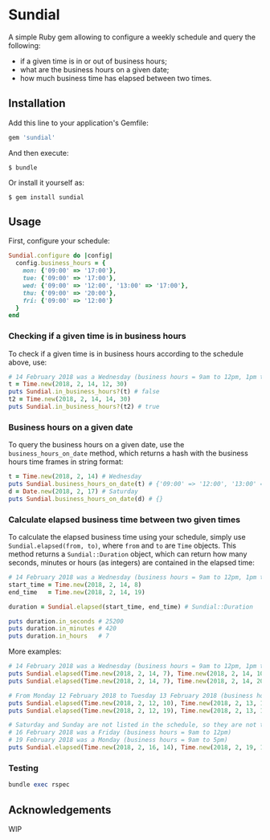 # Sundial

A simple Ruby gem allowing to configure a weekly schedule and query the following:
- if a given time is in or out of business hours;
- what are the business hours on a given date;
- how much business time has elapsed between two times.

## Installation

Add this line to your application's Gemfile:

```ruby
gem 'sundial'
```

And then execute:

    $ bundle

Or install it yourself as:

    $ gem install sundial

## Usage

First, configure your schedule:

```ruby
Sundial.configure do |config|
  config.business_hours = {
    mon: {'09:00' => '17:00'},
    tue: {'09:00' => '17:00'},
    wed: {'09:00' => '12:00', '13:00' => '17:00'},
    thu: {'09:00' => '20:00'},
    fri: {'09:00' => '12:00'}
  }
end
```

### Checking if a given time is in business hours

To check if a given time is in business hours according to the schedule above, use:

```ruby
# 14 February 2018 was a Wednesday (business hours = 9am to 12pm, 1pm to 5pm)
t = Time.new(2018, 2, 14, 12, 30)
puts Sundial.in_business_hours?(t) # false
t2 = Time.new(2018, 2, 14, 14, 30)
puts Sundial.in_business_hours?(t2) # true
```

### Business hours on a given date

To query the business hours on a given date, use the `business_hours_on_date` method, which returns a hash with the business hours time frames in string format:

```ruby
t = Time.new(2018, 2, 14) # Wednesday
puts Sundial.business_hours_on_date(t) # {'09:00' => '12:00', '13:00' => '17:00'}
d = Date.new(2018, 2, 17) # Saturday
puts Sundial.business_hours_on_date(d) # {}
```

### Calculate elapsed business time between two given times

To calculate the elapsed business time using your schedule, simply use `Sundial.elapsed(from, to)`, where `from` and `to` are `Time` objects. This method returns a `Sundial::Duration` object, which can return how many seconds, minutes or hours (as integers) are contained in the elapsed time:

```ruby
# 14 February 2018 was a Wednesday (business hours = 9am to 12pm, 1pm to 5pm)
start_time = Time.new(2018, 2, 14, 8)
end_time   = Time.new(2018, 2, 14, 19)

duration = Sundial.elapsed(start_time, end_time) # Sundial::Duration

puts duration.in_seconds # 25200
puts duration.in_minutes # 420
puts duration.in_hours   # 7
```

More examples:

```ruby
# 14 February 2018 was a Wednesday (business hours = 9am to 12pm, 1pm to 5pm)
puts Sundial.elapsed(Time.new(2018, 2, 14, 7), Time.new(2018, 2, 14, 10)).in_hours # 1
puts Sundial.elapsed(Time.new(2018, 2, 14, 7), Time.new(2018, 2, 14, 20)).in_hours # 7
```

```ruby
# From Monday 12 February 2018 to Tuesday 13 February 2018 (business hours = 9am to 5pm)
puts Sundial.elapsed(Time.new(2018, 2, 12, 10), Time.new(2018, 2, 13, 13)).in_hours # 11
puts Sundial.elapsed(Time.new(2018, 2, 12, 19), Time.new(2018, 2, 13, 10)).in_hours # 1
```

```ruby
# Saturday and Sunday are not listed in the schedule, so they are not taken into account
# 16 February 2018 was a Friday (business hours = 9am to 12pm)
# 19 February 2018 was a Monday (business hours = 9am to 5pm)
puts Sundial.elapsed(Time.new(2018, 2, 16, 14), Time.new(2018, 2, 19, 10)).in_hours # 1
```

### Testing

```ruby
bundle exec rspec
```

## Acknowledgements

WIP
